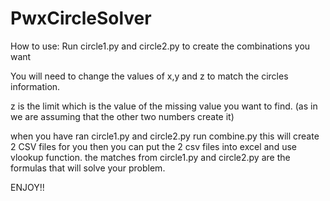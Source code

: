 # PwxCircleSolver

How to use:
Run circle1.py and circle2.py to create the combinations you want

You will need to change the values of x,y and z to match the circles information.

z is the limit which is the value of the missing value you want to find. (as in we are assuming that the other two numbers create it)

when you have ran circle1.py and circle2.py run combine.py this will create 2 CSV files for you then you can
put the 2 csv files into excel and use vlookup function. the matches from circle1.py and circle2.py are the formulas 
that will solve your problem.

ENJOY!!
